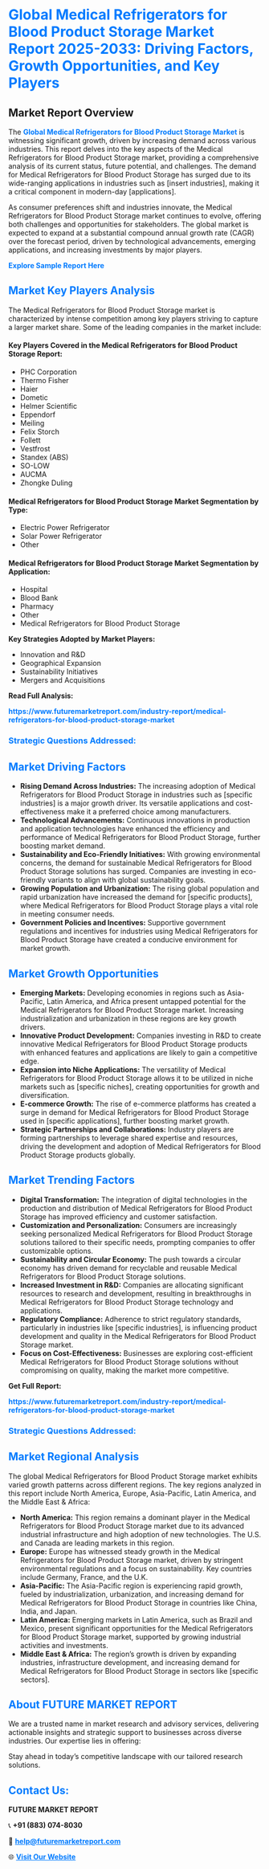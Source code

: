 <h1 style="color: #007BFF;">Global Medical Refrigerators for Blood Product Storage Market Report 2025-2033: Driving Factors, Growth Opportunities, and Key Players</h1>

<section id="overview">
<h2>Market Report Overview</h2>
<p>The <a href="https://www.futuremarketreport.com/industry-report/medical-refrigerators-for-blood-product-storage-market" style="color: #007BFF; text-decoration: none;"><strong>Global Medical Refrigerators for Blood Product Storage Market</strong></a> is witnessing significant growth, driven by increasing demand across various industries. This report delves into the key aspects of the Medical Refrigerators for Blood Product Storage market, providing a comprehensive analysis of its current status, future potential, and challenges. The demand for Medical Refrigerators for Blood Product Storage has surged due to its wide-ranging applications in industries such as [insert industries], making it a critical component in modern-day [applications].</p>
<p>As consumer preferences shift and industries innovate, the Medical Refrigerators for Blood Product Storage market continues to evolve, offering both challenges and opportunities for stakeholders. The global market is expected to expand at a substantial compound annual growth rate (CAGR) over the forecast period, driven by technological advancements, emerging applications, and increasing investments by major players.</p>
</section>

<section id="overview">
<p><a href="https://www.futuremarketreport.com/request-sample/reportId=127161" style="color: #007BFF; text-decoration: none;"><strong>Explore Sample Report Here</strong></a></p>
</section>

<section id="key-players">
<h2 style="color: #007BFF;">Market Key Players Analysis</h2>
<p>The Medical Refrigerators for Blood Product Storage market is characterized by intense competition among key players striving to capture a larger market share. Some of the leading companies in the market include:</p>
<h4>Key Players Covered in the Medical Refrigerators for Blood Product Storage Report:</h4>
<ul><li>PHC Corporation</li><li>Thermo Fisher</li><li>Haier</li><li>Dometic</li><li>Helmer Scientific</li><li>Eppendorf</li><li>Meiling</li><li>Felix Storch</li><li>Follett</li><li>Vestfrost</li><li>Standex (ABS)</li><li>SO-LOW</li><li>AUCMA</li><li>Zhongke Duling</li></ul>
<h4>Medical Refrigerators for Blood Product Storage Market Segmentation by Type:</h4>
<ul><li>Electric Power Refrigerator</li><li>Solar Power Refrigerator</li><li>Other</li></ul>

<h4>Medical Refrigerators for Blood Product Storage Market Segmentation by Application:</h4>
<ul><li>Hospital</li><li>Blood Bank</li><li>Pharmacy</li><li>Other</li><li>Medical Refrigerators for Blood Product Storage</li></ul>
<p><strong>Key Strategies Adopted by Market Players:</strong></p>
<ul>
<li>Innovation and R&D</li>
<li>Geographical Expansion</li>
<li>Sustainability Initiatives</li>
<li>Mergers and Acquisitions</li>
</ul>
</section>

<section>
<p><strong>Read Full Analysis: </strong></p><a href="https://www.futuremarketreport.com/industry-report/medical-refrigerators-for-blood-product-storage-market" style="color: #007BFF; text-decoration: none;"><strong>https://www.futuremarketreport.com/industry-report/medical-refrigerators-for-blood-product-storage-market</strong></a>
<h3 style="color: #007BFF;">Strategic Questions Addressed:</h3>
</section>

<section id="driving-factors">
<h2 style="color: #007BFF;">Market Driving Factors</h2>
<ul>
<li><strong>Rising Demand Across Industries:</strong> The increasing adoption of Medical Refrigerators for Blood Product Storage in industries such as [specific industries] is a major growth driver. Its versatile applications and cost-effectiveness make it a preferred choice among manufacturers.</li>
<li><strong>Technological Advancements:</strong> Continuous innovations in production and application technologies have enhanced the efficiency and performance of Medical Refrigerators for Blood Product Storage, further boosting market demand.</li>
<li><strong>Sustainability and Eco-Friendly Initiatives:</strong> With growing environmental concerns, the demand for sustainable Medical Refrigerators for Blood Product Storage solutions has surged. Companies are investing in eco-friendly variants to align with global sustainability goals.</li>
<li><strong>Growing Population and Urbanization:</strong> The rising global population and rapid urbanization have increased the demand for [specific products], where Medical Refrigerators for Blood Product Storage plays a vital role in meeting consumer needs.</li>
<li><strong>Government Policies and Incentives:</strong> Supportive government regulations and incentives for industries using Medical Refrigerators for Blood Product Storage have created a conducive environment for market growth.</li>
</ul>
</section>

<section id="growth-opportunities">
<h2 style="color: #007BFF;">Market Growth Opportunities</h2>
<ul>
<li><strong>Emerging Markets:</strong> Developing economies in regions such as Asia-Pacific, Latin America, and Africa present untapped potential for the Medical Refrigerators for Blood Product Storage market. Increasing industrialization and urbanization in these regions are key growth drivers.</li>
<li><strong>Innovative Product Development:</strong> Companies investing in R&D to create innovative Medical Refrigerators for Blood Product Storage products with enhanced features and applications are likely to gain a competitive edge.</li>
<li><strong>Expansion into Niche Applications:</strong> The versatility of Medical Refrigerators for Blood Product Storage allows it to be utilized in niche markets such as [specific niches], creating opportunities for growth and diversification.</li>
<li><strong>E-commerce Growth:</strong> The rise of e-commerce platforms has created a surge in demand for Medical Refrigerators for Blood Product Storage used in [specific applications], further boosting market growth.</li>
<li><strong>Strategic Partnerships and Collaborations:</strong> Industry players are forming partnerships to leverage shared expertise and resources, driving the development and adoption of Medical Refrigerators for Blood Product Storage products globally.</li>
</ul>
</section>

<section id="trending-factors">
<h2 style="color: #007BFF;">Market Trending Factors</h2>
<ul>
<li><strong>Digital Transformation:</strong> The integration of digital technologies in the production and distribution of Medical Refrigerators for Blood Product Storage has improved efficiency and customer satisfaction.</li>
<li><strong>Customization and Personalization:</strong> Consumers are increasingly seeking personalized Medical Refrigerators for Blood Product Storage solutions tailored to their specific needs, prompting companies to offer customizable options.</li>
<li><strong>Sustainability and Circular Economy:</strong> The push towards a circular economy has driven demand for recyclable and reusable Medical Refrigerators for Blood Product Storage solutions.</li>
<li><strong>Increased Investment in R&D:</strong> Companies are allocating significant resources to research and development, resulting in breakthroughs in Medical Refrigerators for Blood Product Storage technology and applications.</li>
<li><strong>Regulatory Compliance:</strong> Adherence to strict regulatory standards, particularly in industries like [specific industries], is influencing product development and quality in the Medical Refrigerators for Blood Product Storage market.</li>
<li><strong>Focus on Cost-Effectiveness:</strong> Businesses are exploring cost-efficient Medical Refrigerators for Blood Product Storage solutions without compromising on quality, making the market more competitive.</li>
</ul>
</section>

<section>
<p><strong>Get Full Report: </strong></p><a href="https://www.futuremarketreport.com/industry-report/medical-refrigerators-for-blood-product-storage-market" style="color: #007BFF; text-decoration: none;"><strong>https://www.futuremarketreport.com/industry-report/medical-refrigerators-for-blood-product-storage-market</strong></a>
<h3 style="color: #007BFF;">Strategic Questions Addressed:</h3>
</section>


<section id="regional-analysis">
<h2 style="color: #007BFF;">Market Regional Analysis</h2>
<p>The global Medical Refrigerators for Blood Product Storage market exhibits varied growth patterns across different regions. The key regions analyzed in this report include North America, Europe, Asia-Pacific, Latin America, and the Middle East & Africa:</p>
<ul>
<li><strong>North America:</strong> This region remains a dominant player in the Medical Refrigerators for Blood Product Storage market due to its advanced industrial infrastructure and high adoption of new technologies. The U.S. and Canada are leading markets in this region.</li>
<li><strong>Europe:</strong> Europe has witnessed steady growth in the Medical Refrigerators for Blood Product Storage market, driven by stringent environmental regulations and a focus on sustainability. Key countries include Germany, France, and the U.K.</li>
<li><strong>Asia-Pacific:</strong> The Asia-Pacific region is experiencing rapid growth, fueled by industrialization, urbanization, and increasing demand for Medical Refrigerators for Blood Product Storage in countries like China, India, and Japan.</li>
<li><strong>Latin America:</strong> Emerging markets in Latin America, such as Brazil and Mexico, present significant opportunities for the Medical Refrigerators for Blood Product Storage market, supported by growing industrial activities and investments.</li>
<li><strong>Middle East & Africa:</strong> The region’s growth is driven by expanding industries, infrastructure development, and increasing demand for Medical Refrigerators for Blood Product Storage in sectors like [specific sectors].</li>
</ul>
</section>

<footer>
<h2 style="color: #007BFF;">About FUTURE MARKET REPORT</h2>
<p>We are a trusted name in market research and advisory services, delivering actionable insights and strategic support to businesses across diverse industries. Our expertise lies in offering:</p>

<p>Stay ahead in today’s competitive landscape with our tailored research solutions.</p>

<h2 style="color: #007BFF;">Contact Us:</h2>
<p><strong>FUTURE MARKET REPORT</strong></p>
<p>📞 <strong>+91 (883) 074-8030</strong></p>
<p>📧 <strong><a href="mailto:help@futuremarketreport.com" style="color: #007BFF;">help@futuremarketreport.com</a></strong></p>
<p>🌐 <strong><a href="https://www.futuremarketreport.com/" style="color: #007BFF;">Visit Our Website</a></strong></p>
</footer>